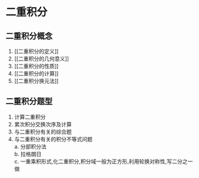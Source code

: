 # 二重积分

## 二重积分概念

1. [[二重积分的定义]]
2. [[二重积分的几何意义]]
3. [[二重积分的性质]]
4. [[二重积分的计算]]
5. [[二重积分换元法]]

## 二重积分题型

1. 计算二重积分
2. 累次积分交换次序及计算
3. 与二重积分有关的综合题
4. 与二重积分有关的积分不等式问题 <BR>
   a. 分部积分法 <BR>
   b. 拉格朗日 <BR>
   c. 一重乘积形式,化二重积分,积分域一般为正方形,利用轮换对称性,写二分之一做

